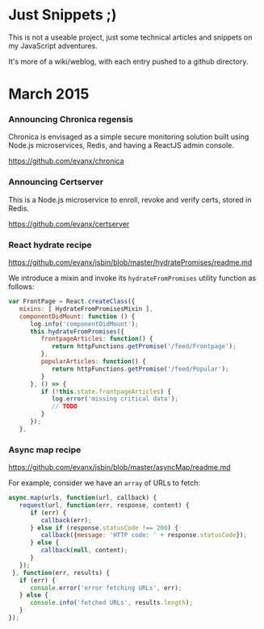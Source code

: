 
# Just Snippets ;)

This is not a useable project, just some technical articles and snippets on my JavaScript adventures.

It's more of a wiki/weblog, with each entry pushed to a github directory.


# March 2015


### Announcing Chronica regensis

Chronica is envisaged as a simple secure monitoring solution built using Node.js microservices, Redis, and having a ReactJS admin console.

https://github.com/evanx/chronica


### Announcing Certserver 

This is a Node.js microservice to enroll, revoke and verify certs, stored in Redis.

https://github.com/evanx/certserver


### React hydrate recipe

https://github.com/evanx/jsbin/blob/master/hydratePromises/readme.md

We introduce a mixin and invoke its `hydrateFromPromises` utility function as follows:

```javascript
var FrontPage = React.createClass({
   mixins: [ HydrateFromPromisesMixin ],
   componentDidMount: function () {
      log.info('componentDidMount');
      this.hydrateFromPromises({
         frontpageArticles: function() {
            return httpFunctions.getPromise('/feed/Frontpage');
         },
         popularArticles: function() {
            return httpFunctions.getPromise('/feed/Popular');
         }
      }, () => {
         if (!this.state.frontpageArticles) {
            log.error('missing critical data');
            // TODO
         }
      });
   },
```


### Async map recipe

https://github.com/evanx/jsbin/blob/master/asyncMap/readme.md

For example, consider we have an `array` of URLs to fetch:

```javascript
async.map(urls, function(url, callback) { 
   request(url, function(err, response, content) {
      if (err) {
         callback(err);
      } else if (response.statusCode !== 200) {
         callback({message: 'HTTP code: ' + response.statusCode});
      } else {
         callback(null, content);
      }
   });
 }, function(err, results) {
   if (err) {
      console.error('error fetching URLs', err);
   } else {
      console.info('fetched URLs', results.length);
   }
});
```
